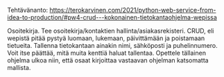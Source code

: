 Tehtävänanto: https://terokarvinen.com/2021/python-web-service-from-idea-to-production/#pw4-crud---kokonainen-tietokantaohjelma-wepissa

Osoitekirja. Tee osoitekirja/kontaktien hallinta/asiakasrekisteri. CRUD, eli wepistä pitää pystyä luomaan, lukemaan, päivittämään ja poistamaan tietueita. Tallenna tietokantaan ainakin nimi, sähköposti ja puhelinnumero. Voit itse päättää, mitä muita kenttiä haluat tallentaa. Opettele tällainen ohjelma ulkoa niin, että osaat kirjoittaa vastaavan ohjelman katsomatta mallista.


